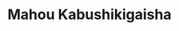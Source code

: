 --- 
title: "Mahou Kabushikigaisha"
publishdate: "2019-5-30T16:48:46+02:00"
src: "https://365manga.net/manga/mahou-kabushikigaisha"
image: "https://data.365manga.net/images/thumbnails/19163-mahou-kabushikigaisha.jpg"
description: "A cute story about a reckless girl who works at a magic company and her three co-workers as they deal with out-of-this world problems like a runaway baby dragon."
---